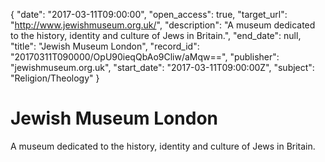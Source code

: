 {
  "date": "2017-03-11T09:00:00", 
  "open_access": true, 
  "target_url": "http://www.jewishmuseum.org.uk/", 
  "description": "A museum dedicated to the history, identity and culture of Jews in Britain.", 
  "end_date": null, 
  "title": "Jewish Museum London", 
  "record_id": "20170311T090000/OpU90ieqQbAo9Cliw/aMqw==", 
  "publisher": "jewishmuseum.org.uk", 
  "start_date": "2017-03-11T09:00:00Z", 
  "subject": "Religion/Theology"
}

# Jewish Museum London

A museum dedicated to the history, identity and culture of Jews in Britain.